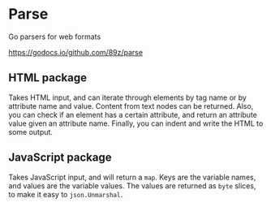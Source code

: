 # Parse

Go parsers for web formats

https://godocs.io/github.com/89z/parse

## HTML package

Takes HTML input, and can iterate through elements by tag name or by attribute
name and value. Content from text nodes can be returned. Also, you can check if
an element has a certain attribute, and return an attribute value given an
attribute name. Finally, you can indent and write the HTML to some output.

## JavaScript package

Takes JavaScript input, and will return a `map`. Keys are the variable names,
and values are the variable values. The values are returned as `byte` slices,
to make it easy to `json.Unmarshal`.
